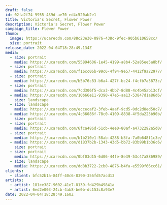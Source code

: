 ```yaml
---
draft: false
id: 02fa2f74-9955-439d-ae70-ed4c520ab2e1
title: Victoria's Secret, Flower Power
description: Victoria's Secret, Flower Power
campaign_title: Flower Power
thumb:
  image: https://ucarecdn.com/88c23e30-0976-438c-9fec-905b610658cc/
  size: portrait
release_date: 2022-04-04T18:28:49.134Z
media:
  - size: portrait
    media: https://ucarecdn.com/55894606-1e45-4199-a8b4-52a85ee5a8bf/
  - size: portrait
    media: https://ucarecdn.com/f16cc06b-99c6-4f94-9e57-4412f9a22977/
  - size: portrait
    media: https://ucarecdn.com/b5b76c83-b6a4-427f-bc24-f4cfb7a3873c/
  - size: portrait
    media: https://ucarecdn.com/7cd306f5-dca3-4bb7-8d88-4c4b45ab13cf/
  - media: https://ucarecdn.com/10b66e11-9390-47e5-aa13-53847d1a86d6/
    size: landscape
  - size: landscape
    media: https://ucarecdn.com/eccecaf2-3feb-4aaf-9cd5-0dc2d8ed50c7/
  - media: https://ucarecdn.com/4c36086f-78c0-4109-8838-4f5da223b90b/
    size: portrait
  - size: portrait
    media: https://ucarecdn.com/6fca486d-51cb-4ee0-80af-a4732292a5d0/
  - size: portrait
    media: https://ucarecdn.com/b1b210e1-58ab-4288-b3fa-7a0b648f1c3e/
  - media: https://ucarecdn.com/d1837b2b-1343-43d5-bb72-83b99b1b36c6/
    size: portrait
  - size: portrait
    media: https://ucarecdn.com/0bf03d15-6d06-44fe-8e39-53c47a886989/
  - size: landscape
    media: https://ucarecdn.com/dd8b3722-2cb0-4876-b4fa-e5599f66cc61/
clients:
  - client: bfc52b1a-84ff-40c6-8390-356fd57acd13
artists:
  - artist: 181ce387-9602-41e7-8139-fd429b49841a
  - artist: 6ed2e003-24cb-4ab8-be0b-dc153c8a93e7
date: 2022-04-04T18:28:49.160Z
---
```

